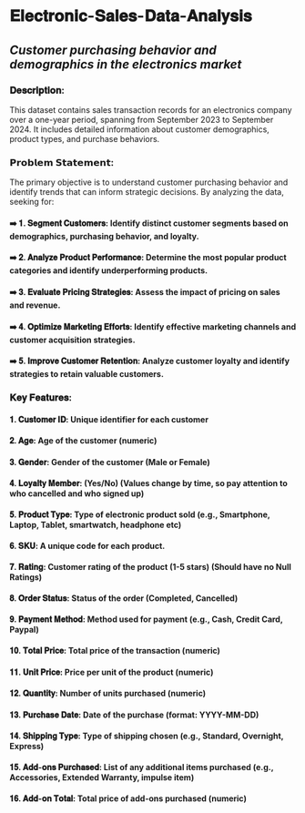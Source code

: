 # 𝐄𝐥𝐞𝐜𝐭𝐫𝐨𝐧𝐢𝐜-𝐒𝐚𝐥𝐞𝐬-𝐃𝐚𝐭𝐚-𝐀𝐧𝐚𝐥𝐲𝐬𝐢𝐬


## *Customer purchasing behavior and demographics in the electronics market*


### **𝐃𝐞𝐬𝐜𝐫𝐢𝐩𝐭𝐢𝐨𝐧:**

This dataset contains sales transaction records for an electronics company over a one-year period, spanning from September 2023 to September 2024. It includes detailed information about customer demographics, product types, and purchase behaviors.


### **𝗣𝗿𝗼𝗯𝗹𝗲𝗺 𝗦𝘁𝗮𝘁𝗲𝗺𝗲𝗻𝘁:**

The primary objective is to understand customer purchasing behavior and identify trends that can 
inform strategic decisions. By analyzing the data, seeking for:

#### ➡️ 𝟏. 𝐒𝐞𝐠𝐦𝐞𝐧𝐭 𝐂𝐮𝐬𝐭𝐨𝐦𝐞𝐫𝐬: Identify distinct customer segments based on demographics, purchasing behavior, and loyalty.
#### ➡️ 𝟐. 𝐀𝐧𝐚𝐥𝐲𝐳𝐞 𝐏𝐫𝐨𝐝𝐮𝐜𝐭 𝐏𝐞𝐫𝐟𝐨𝐫𝐦𝐚𝐧𝐜𝐞: Determine the most popular product categories and identify underperforming products.
#### ➡️ 𝟑. 𝐄𝐯𝐚𝐥𝐮𝐚𝐭𝐞 𝐏𝐫𝐢𝐜𝐢𝐧𝐠 𝐒𝐭𝐫𝐚𝐭𝐞𝐠𝐢𝐞𝐬: Assess the impact of pricing on sales and revenue.
#### ➡️ 𝟒. 𝐎𝐩𝐭𝐢𝐦𝐢𝐳𝐞 𝐌𝐚𝐫𝐤𝐞𝐭𝐢𝐧𝐠 𝐄𝐟𝐟𝐨𝐫𝐭𝐬: Identify effective marketing channels and customer acquisition strategies.
#### ➡️ 𝟓. 𝐈𝐦𝐩𝐫𝐨𝐯𝐞 𝐂𝐮𝐬𝐭𝐨𝐦𝐞𝐫 𝐑𝐞𝐭𝐞𝐧𝐭𝐢𝐨𝐧: Analyze customer loyalty and identify strategies to retain valuable customers.


### **𝐊𝐞𝐲 𝐅𝐞𝐚𝐭𝐮𝐫𝐞𝐬:**


#### 𝟏. 𝐂𝐮𝐬𝐭𝐨𝐦𝐞𝐫 𝐈𝐃: Unique identifier for each customer
#### 𝟐. 𝐀𝐠𝐞: Age of the customer (numeric)
#### 𝟑. 𝐆𝐞𝐧𝐝𝐞𝐫: Gender of the customer (Male or Female)
#### 𝟒. 𝐋𝐨𝐲𝐚𝐥𝐭𝐲 𝐌𝐞𝐦𝐛𝐞𝐫: (Yes/No) (Values change by time, so pay attention to who cancelled and who signed up)
#### 𝟓. 𝐏𝐫𝐨𝐝𝐮𝐜𝐭 𝐓𝐲𝐩𝐞: Type of electronic product sold (e.g., Smartphone, Laptop, Tablet, smartwatch, headphone etc)
#### 𝟔. 𝐒𝐊𝐔: A unique code for each product.
#### 𝟕. 𝐑𝐚𝐭𝐢𝐧𝐠: Customer rating of the product (1-5 stars) (Should have no Null Ratings)
#### 𝟖. 𝐎𝐫𝐝𝐞𝐫 𝐒𝐭𝐚𝐭𝐮𝐬: Status of the order (Completed, Cancelled)
#### 𝟗. 𝐏𝐚𝐲𝐦𝐞𝐧𝐭 𝐌𝐞𝐭𝐡𝐨𝐝: Method used for payment (e.g., Cash, Credit Card, Paypal)
#### 𝟏𝟎. 𝐓𝐨𝐭𝐚𝐥 𝐏𝐫𝐢𝐜𝐞: Total price of the transaction (numeric)
#### 𝟏𝟏. 𝐔𝐧𝐢𝐭 𝐏𝐫𝐢𝐜𝐞: Price per unit of the product (numeric)
#### 𝟏𝟐. 𝐐𝐮𝐚𝐧𝐭𝐢𝐭𝐲: Number of units purchased (numeric)
#### 𝟏𝟑. 𝐏𝐮𝐫𝐜𝐡𝐚𝐬𝐞 𝐃𝐚𝐭𝐞: Date of the purchase (format: YYYY-MM-DD)
#### 𝟏𝟒. 𝐒𝐡𝐢𝐩𝐩𝐢𝐧𝐠 𝐓𝐲𝐩𝐞: Type of shipping chosen (e.g., Standard, Overnight, Express)
#### 𝟏𝟓. 𝐀𝐝𝐝-𝐨𝐧𝐬 𝐏𝐮𝐫𝐜𝐡𝐚𝐬𝐞𝐝: List of any additional items purchased (e.g., Accessories, Extended Warranty, impulse item)
#### 𝟏𝟔. 𝐀𝐝𝐝-𝐨𝐧 𝐓𝐨𝐭𝐚𝐥: Total price of add-ons purchased (numeric)












